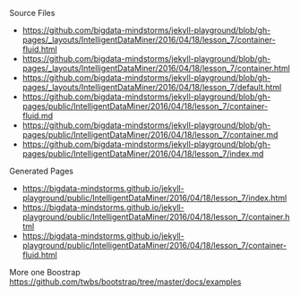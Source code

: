 Source Files

* https://github.com/bigdata-mindstorms/jekyll-playground/blob/gh-pages/_layouts/IntelligentDataMiner/2016/04/18/lesson_7/container-fluid.html
* https://github.com/bigdata-mindstorms/jekyll-playground/blob/gh-pages/_layouts/IntelligentDataMiner/2016/04/18/lesson_7/container.html
* https://github.com/bigdata-mindstorms/jekyll-playground/blob/gh-pages/_layouts/IntelligentDataMiner/2016/04/18/lesson_7/default.html
* https://github.com/bigdata-mindstorms/jekyll-playground/blob/gh-pages/public/IntelligentDataMiner/2016/04/18/lesson_7/container-fluid.md
* https://github.com/bigdata-mindstorms/jekyll-playground/blob/gh-pages/public/IntelligentDataMiner/2016/04/18/lesson_7/container.md
* https://github.com/bigdata-mindstorms/jekyll-playground/blob/gh-pages/public/IntelligentDataMiner/2016/04/18/lesson_7/index.md

Generated Pages
* https://bigdata-mindstorms.github.io/jekyll-playground/public/IntelligentDataMiner/2016/04/18/lesson_7/index.html
* https://bigdata-mindstorms.github.io/jekyll-playground/public/IntelligentDataMiner/2016/04/18/lesson_7/container.html
* https://bigdata-mindstorms.github.io/jekyll-playground/public/IntelligentDataMiner/2016/04/18/lesson_7/container-fluid.html

More one Boostrap
https://github.com/twbs/bootstrap/tree/master/docs/examples
